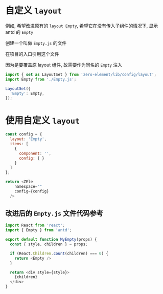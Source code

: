 # 自定义 `layout`

例如, 希望改进原有的 `layout Empty`, 希望它在没有传入子组件的情况下, 显示 antd 的 `Empty`

创建一个叫做 `Empty.js` 的文件

在项目的入口引用这个文件

因为是要覆盖原 layout 组件, 故需要作为同名的 `Empty` 注入

```javascript
import { set as LayoutSet } from 'zero-element/lib/config/layout';
import Empty from './Empty.js';

LayoutSet({
  'Empty': Empty,
});
```

# 使用自定义 `layout`

```javascript
const config = {
  layout: 'Empty',
  items: [
    {
      component: '',
      config: { }
    }
  ]
};

return <ZEle
    namespace=""
    config={config}
  />
```

## 改进后的 `Empty.js` 文件代码参考

```javascript
import React from 'react';
import { Empty } from 'antd';

export default function MyEmpty(props) {
  const { style, children } = props;

  if (React.Children.count(children) === 0) {
    return <Empty />
  }

  return <div style={style}>
    {children}
  </div>
}
```